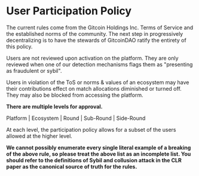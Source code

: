# User Participation Policy

The current rules come from the Gitcoin Holdings Inc. Terms of Service and the established norms of the community. The next step in progressively decentralizing is to have the stewards of GitcoinDAO ratify the entirety of this policy.

Users are not reviewed upon activation on the platform. They are only reviewed when one of our detection mechanisms flags them as "presenting as fraudulent or sybil".

Users in violation of the ToS or norms & values of an ecosystem may have their contributions effect on match allocations diminished or turned off. They may also be blocked from accessing the platform.

**There are multiple levels for approval.**

Platform \| Ecosystem \| Round \| Sub-Round \| Side-Round

At each level, the participation policy allows for a subset of the users allowed at the higher level.

**We cannot possibly enumerate every single literal example of a breaking of the above rule, so please treat the above list as an incomplete list. You should refer to the definitions of Sybil and collusion attack in the CLR paper as the canonical source of truth for the rules.**

